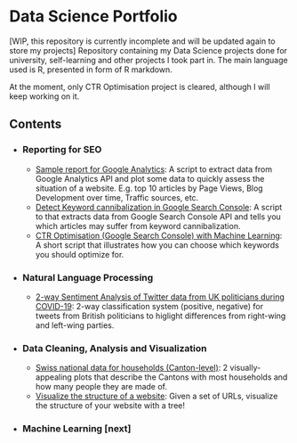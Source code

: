 # Data Science Portfolio
[WIP, this repository is currently incomplete and will be updated again to store my projects]
Repository containing my Data Science projects done for university, self-learning and other projects I took part in. The main language used is R, presented in form of R markdown.

At the moment, only CTR Optimisation project is cleared, although I will keep working on it.


<h2>Contents</h2>
<ul>
  <li>
    <h3> Reporting for SEO
    </h3>
    <ul>
      <li><a href = '#'>Sample report for Google Analytics</a>: A script to extract data from Google Analytics API and plot some data to quickly assess the situation of a website. E.g. top 10 articles by Page Views, Blog Development over time, Traffic sources, etc.</li>
      <li><a href = '#'>Detect Keyword cannibalization in Google Search Console</a>: A script to that extracts data from Google Search Console API and tells you which articles may suffer from keyword cannibalization.</li>
      <li><a href = 'https://github.com/MarcoGiordano96/DS_works/blob/master/CTR%20Optimisation%20(GSC)/'>CTR Optimisation (Google Search Console) with Machine Learning</a>: A short script that illustrates how you can choose which keywords you should optimize for.
      </li>
    </ul>
</ul>
<ul>
  <li>
    <h3>Natural Language Processing
    </h3>
    <ul>
      <li><a href = '#'>2-way Sentiment Analysis of Twitter data from UK politicians during COVID-19</a>: 2-way classification system (positive, negative) for tweets from British politicians to higlight differences from right-wing and left-wing parties.
      </li>
    </ul>
 </ul>
 <ul>
  <li>
    <h3>Data Cleaning, Analysis and Visualization
    </h3>
    <ul>
      <li><a href = '#'> Swiss national data for households (Canton-level)</a>: 2 visually-appealing plots that describe the Cantons with most households and how many people they are made of.
      </li>
      <li><a href = '#'>Visualize the structure of a website</a>: Given a set of URLs, visualize the structure of your website with a tree!
      </li>
    </ul>
 </ul>
 <ul>
  <li>
    <h3>Machine Learning [next]
    </h3>
 </ul>
 
